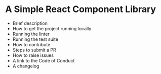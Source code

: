 # A Simple React Component Library
* Brief description
* How to get the project running locally
* Running the linter
* Running the test suite
* How to contribute
* Steps to submit a PR
* How to raise issues
* A link to the Code of Conduct
* A changelog
